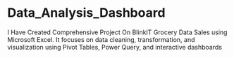# Data_Analysis_Dashboard
I Have Created Comprehensive Project On BlinkIT Grocery Data Sales using Microsoft Excel. It focuses on data cleaning, transformation, and visualization using Pivot Tables, Power Query, and interactive dashboards
